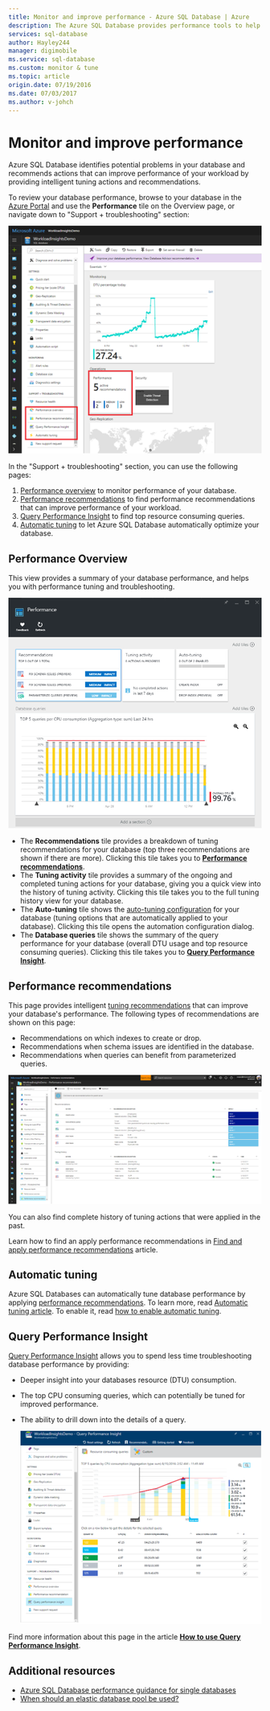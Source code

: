 ```yaml
---
title: Monitor and improve performance - Azure SQL Database | Azure
description: The Azure SQL Database provides performance tools to help you identify areas that can improve current query performance.
services: sql-database
author: Hayley244
manager: digimobile
ms.service: sql-database
ms.custom: monitor & tune
ms.topic: article
origin.date: 07/19/2016
ms.date: 07/03/2017
ms.author: v-johch
---
```

# Monitor and improve performance
Azure SQL Database identifies potential problems in your database and recommends actions that can improve performance of your workload by providing intelligent tuning actions and recommendations.

To review your database performance, browse to your database in the [Azure Portal](http://portal.azure.cn) and use the **Performance** tile on the Overview page, or navigate down to "Support + troubleshooting" section:

   ![View Performance](./media/sql-database-performance/entries.png)

In the "Support + troubleshooting" section, you can use the following pages:

1. [Performance overview](#performance-overview) to monitor performance of your database. 
2. [Performance recommendations](#performance-recommendations) to find performance recommendations that can improve performance of your workload.
3. [Query Performance Insight](#query-performance-insight) to find top resource consuming queries.
4. [Automatic tuning](#automatic-tuning) to let Azure SQL Database automatically optimize your database.

## Performance Overview
This view provides a summary of your database performance, and helps you with performance tuning and troubleshooting. 

![Performance](./media/sql-database-performance/performance.png)

* The **Recommendations** tile provides a breakdown of tuning recommendations for your database (top three recommendations are shown if there are more). Clicking this tile takes you to **[Performance recommendations](#performance-recommendations)**. 
* The **Tuning activity** tile provides a summary of the ongoing and completed tuning actions for your database, giving you a quick view into the history of tuning activity. Clicking this tile takes you to the full tuning history view for your database.
* The **Auto-tuning** tile shows the [auto-tuning configuration](sql-database-automatic-tuning-enable.md) for your database (tuning options that are automatically applied to your database). Clicking this tile opens the automation configuration dialog.
* The **Database queries** tile shows the summary of the query performance for your database (overall DTU usage and top resource consuming queries). Clicking this tile takes you to **[Query Performance Insight](#query-performance-insight)**.

## Performance recommendations
This page provides intelligent [tuning recommendations](sql-database-advisor.md) that can improve your database's performance. The following types of recommendations are shown on this page:

* Recommendations on which indexes to create or drop.
* Recommendations when schema issues are identified in the database.
* Recommendations when queries can benefit from parameterized queries.

![Performance](./media/sql-database-performance/recommendations.png)

You can also find complete history of tuning actions that were applied in the past.

Learn how to find an apply performance recommendations in [Find and apply performance recommendations](sql-database-advisor-portal.md) article.

## Automatic tuning
Azure SQL Databases can automatically tune database performance by applying [performance recommendations](sql-database-advisor.md). To learn more, read [Automatic tuning article](sql-database-automatic-tuning.md). To enable it, read [how to enable automatic tuning](sql-database-automatic-tuning-enable.md).

## Query Performance Insight
[Query Performance Insight](sql-database-query-performance.md) allows you to spend less time troubleshooting database performance by providing:

* Deeper insight into your databases resource (DTU) consumption. 
* The top CPU consuming queries, which can potentially be tuned for improved performance. 
* The ability to drill down into the details of a query. 

  ![performance dashboard](./media/sql-database-query-performance/performance.png)

Find more information about this page in the article **[How to use Query Performance Insight](sql-database-query-performance.md)**.

## Additional resources
* [Azure SQL Database performance guidance for single databases](sql-database-performance-guidance.md)
* [When should an elastic database pool be used?](sql-database-elastic-pool-guidance.md)